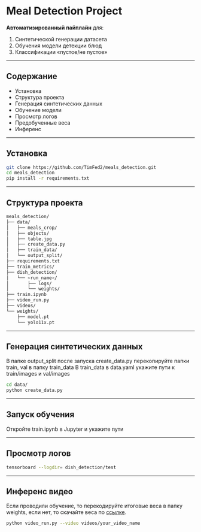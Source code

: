 # Meal Detection Project

**Автоматизированный пайплайн** для:
1. Синтетической генерации датасета  
2. Обучения модели детекции блюд  
3. Классификации «пустое/не пустое»  

---

## Содержание
- Установка  
- Структура проекта  
- Генерация синтетических данных  
- Обучение модели  
- Просмотр логов  
- Предобученные веса  
- Инференс  

---

## Установка
```bash
git clone https://github.com/TimFed2/meals_detection.git
cd meals_detection
pip install -r requirements.txt
```

---

## Структура проекта
```bash
meals_detection/
├── data/
│   ├── meals_crop/
│   ├── objects/
│   ├── table.jpg
│   ├── create_data.py
│   ├── train_data/
│   └── output_split/
├── requirements.txt
├── train_metrics/
├── dish_detection/
│   └── <run_name>/
│       ├── logs/
│       └── weights/
├── train.ipynb
├── video_run.py
├── videos/
└── weights/
    ├── model.pt
    └── yolo11x.pt
```
---

## Генерация синтетических данных
В папке output_split после запуска create_data.py перекопируйте папки train, val в папку train_data
В train_data в data.yaml укажите пути к train/images и val/images
```bash
cd data/
python create_data.py
```
---

## Запуск обучения
Откройте train.ipynb в Jupyter и укажите пути

---

## Просмотр логов
```bash
tensorboard --logdir= dish_detection/test
```
---

## Инференс видео
Если проводили обучение, то перекодируйте итоговые веса в папку weights, если нет, то скачайте веса по [ссылке](https://drive.google.com/file/d/10rkjweUfd9dQiSIhKT-sC7GcZCEfnzV1/view?usp=drive_link).
```bash
python video_run.py --video videos/your_video_name
```